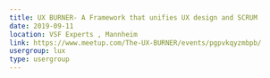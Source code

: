 ```yaml
---
title: UX BURNER- A Framework that unifies UX design and SCRUM
date: 2019-09-11
location: VSF Experts , Mannheim
link: https://www.meetup.com/The-UX-BURNER/events/pgpvkqyzmbpb/
usergroup: lux
type: usergroup
---
```

